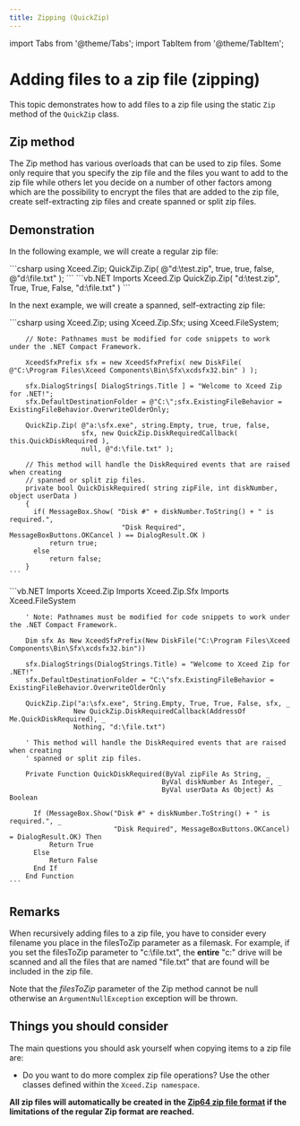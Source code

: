 ```yaml
---
title: Zipping (QuickZip)
---
```


import Tabs from '@theme/Tabs';
import TabItem from '@theme/TabItem';

# Adding files to a zip file (zipping)

This topic demonstrates how to add files to a zip file using the static `Zip` method of the `QuickZip` class.

## Zip method

The Zip method has various overloads that can be used to zip files. Some only require that you specify the zip file and the files you want to add to the zip file while others let you decide on a number of other factors among which are the possibility to encrypt the files that are added to the zip file, create self-extracting zip files and create spanned or split zip files.

## Demonstration

In the following example, we will create a regular zip file:

<Tabs>
  <TabItem value="csharp" label="C#" default>
    ```csharp
      using Xceed.Zip;
      QuickZip.Zip( @"d:\test.zip", true, true, false, @"d:\file.txt" );
    ```
  </TabItem>
  <TabItem value="vb.net" label="Visual Basic .NET">
    ```vb.NET
        Imports Xceed.Zip
        QuickZip.Zip( "d:\test.zip", True, True, False, "d:\file.txt" )
    ```
  </TabItem>
</Tabs>

In the next example, we will create a spanned, self-extracting zip file:

<Tabs>
  <TabItem value="csharp" label="C#" default>
    ```csharp
        using Xceed.Zip;
        using Xceed.Zip.Sfx;
        using Xceed.FileSystem;

        // Note: Pathnames must be modified for code snippets to work under the .NET Compact Framework.

        XceedSfxPrefix sfx = new XceedSfxPrefix( new DiskFile( @"C:\Program Files\Xceed Components\Bin\Sfx\xcdsfx32.bin" ) );

        sfx.DialogStrings[ DialogStrings.Title ] = "Welcome to Xceed Zip for .NET!";
        sfx.DefaultDestinationFolder = @"C:\";sfx.ExistingFileBehavior = ExistingFileBehavior.OverwriteOlderOnly;

        QuickZip.Zip( @"a:\sfx.exe", string.Empty, true, true, false,
                      sfx, new QuickZip.DiskRequiredCallback( this.QuickDiskRequired ),
                      null, @"d:\file.txt" );

        // This method will handle the DiskRequired events that are raised when creating
        // spanned or split zip files.
        private bool QuickDiskRequired( string zipFile, int diskNumber, object userData )
        {
          if( MessageBox.Show( "Disk #" + diskNumber.ToString() + " is required.",
                                "Disk Required", MessageBoxButtons.OKCancel ) == DialogResult.OK )
              return true;
          else
              return false;    
        }
    ```
  </TabItem>
  <TabItem value="vb.net" label="Visual Basic .NET">
    ```vb.NET
        Imports Xceed.Zip
        Imports Xceed.Zip.Sfx
        Imports Xceed.FileSystem

        ' Note: Pathnames must be modified for code snippets to work under the .NET Compact Framework.

        Dim sfx As New XceedSfxPrefix(New DiskFile("C:\Program Files\Xceed Components\Bin\Sfx\xcdsfx32.bin"))

        sfx.DialogStrings(DialogStrings.Title) = "Welcome to Xceed Zip for .NET!"
        sfx.DefaultDestinationFolder = "C:\"sfx.ExistingFileBehavior = ExistingFileBehavior.OverwriteOlderOnly

        QuickZip.Zip("a:\sfx.exe", String.Empty, True, True, False, sfx, _
                    New QuickZip.DiskRequiredCallback(AddressOf Me.QuickDiskRequired), _
                    Nothing, "d:\file.txt")

        ' This method will handle the DiskRequired events that are raised when creating
        ' spanned or split zip files.

        Private Function QuickDiskRequired(ByVal zipFile As String, _
                                          ByVal diskNumber As Integer, _
                                          ByVal userData As Object) As Boolean

          If (MessageBox.Show("Disk #" + diskNumber.ToString() + " is required.", _
                              "Disk Required", MessageBoxButtons.OKCancel) = DialogResult.OK) Then
              Return True
          Else
              Return False
          End If
        End Function
    ```
  </TabItem>
</Tabs>

## Remarks

When recursively adding files to a zip file, you have to consider every filename you place in the filesToZip parameter as a filemask. For example, if you set the filesToZip parameter to "c:\file.txt", the **entire** "c:\" drive will be scanned and all the files that are named "file.txt" that are found will be included in the zip file. 

Note that the *filesToZip* parameter of the Zip method cannot be null otherwise an `ArgumentNullException` exception will be thrown.

## Things you should consider

The main questions you should ask yourself when copying items to a zip file are:

- Do you want to do more complex zip file operations? Use the other classes defined within the `Xceed.Zip namespace`.

**All zip files will automatically be created in the [Zip64 zip file format](/zip/basic-concepts/zip64-zip-file-format) if the limitations of the regular Zip format are reached.**